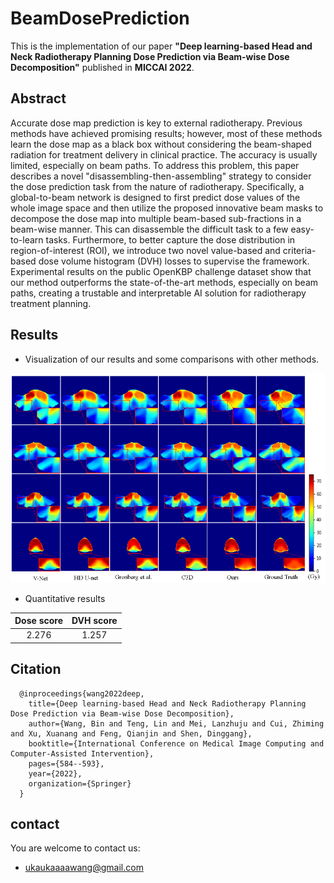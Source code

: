 # BeamDosePrediction

This is the implementation of our paper **"Deep learning-based Head and Neck Radiotherapy Planning Dose Prediction via Beam-wise Dose Decomposition"** published in **MICCAI 2022**.


## Abstract

Accurate dose map prediction is key to external radiotherapy. Previous methods have achieved promising results; however, most of these methods learn the dose map as a black box without considering the beam-shaped radiation for treatment delivery in clinical practice. The accuracy is usually limited, especially on beam paths. To address this problem, this paper describes a novel "disassembling-then-assembling" strategy to consider the dose prediction task from the nature of radiotherapy. Specifically, a global-to-beam network is designed to first predict dose values of the whole image space and then utilize the proposed innovative beam masks to decompose the dose map into multiple beam-based sub-fractions in a beam-wise manner. This can disassemble the difficult task to a few easy-to-learn tasks. Furthermore, to better capture the dose distribution in region-of-interest (ROI), we introduce two novel value-based and criteria-based dose volume histogram (DVH) losses to supervise the framework. Experimental results on the public OpenKBP challenge dataset show that our method outperforms the state-of-the-art methods, especially on beam paths, creating a trustable and interpretable AI solution for radiotherapy treatment planning.


## Results

* Visualization of our results and some comparisons with other methods. 

![](info/visualization.png)


* Quantitative results

| Dose score | DVH score |
| :--------: | :-------: |
|   2.276    |   1.257   |


## Citation

~~~
  @inproceedings{wang2022deep,
    title={Deep learning-based Head and Neck Radiotherapy Planning Dose Prediction via Beam-wise Dose Decomposition},
    author={Wang, Bin and Teng, Lin and Mei, Lanzhuju and Cui, Zhiming and Xu, Xuanang and Feng, Qianjin and Shen, Dinggang},
    booktitle={International Conference on Medical Image Computing and Computer-Assisted Intervention},
    pages={584--593},
    year={2022},
    organization={Springer}
  }
~~~

## contact
You are welcome to contact us:
  - [ukaukaaaawang@gmail.com](mailto:ukaukaaaawang@gmail.com)

